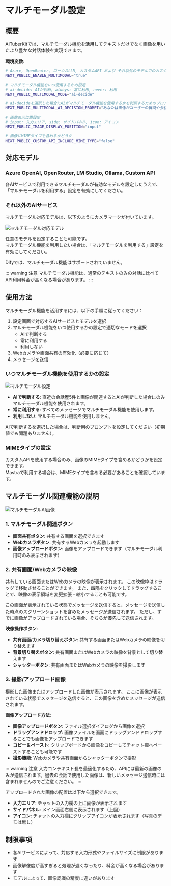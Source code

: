 # マルチモーダル設定

## 概要

AITuberKitでは、マルチモーダル機能を活用してテキストだけでなく画像を用いたより豊かな対話体験を実現できます。

**環境変数**:

```bash
# Azure, OpenRouter, ローカルLLM, カスタムAPI および それ以外のモデルでのカスタムモデル選択時のマルチモーダル機能の有効化設定
NEXT_PUBLIC_ENABLE_MULTIMODAL="true"

# マルチモーダル機能をいつ使用するかの設定
# ai-decide: AIが判断, always: 常に利用, never: 利用
NEXT_PUBLIC_MULTIMODAL_MODE="ai-decide"

# ai-decideを選択した場合にAIがマルチモーダル機能を使用するかを判断するためのプロンプト
NEXT_PUBLIC_MULTIMODAL_AI_DECISION_PROMPT="あなたは画像がユーザーの質問や会話の文脈に関連するかどうかを判断するアシスタントです。直近の会話履歴とユーザーメッセージを考慮して、「はい」または「いいえ」のみで答えてください。"

# 画像表示位置設定
# input: 入力エリア, side: サイドパネル, icon: アイコン
NEXT_PUBLIC_IMAGE_DISPLAY_POSITION="input"

# 画像にMIMEタイプを含めるかどうか
NEXT_PUBLIC_CUSTOM_API_INCLUDE_MIME_TYPE="false"
```

## 対応モデル

### Azure OpenAI, OpenRouter, LM Studio, Ollama, Custom API

各AIサービスで利用できるマルチモーダルが有効なモデルを設定したうえで、「マルチモーダルを利用する」設定を有効にしてください。

### それ以外のAIサービス

マルチモーダル対応モデルは、以下のようにカメラマークが付いています。

![マルチモーダル対応モデル](/images/ai_vay45.png)

任意のモデルを設定することも可能です。<br>
マルチモーダル機能を利用したい場合は、「マルチモーダルを利用する」設定を有効にしてください。

Difyでは、マルチモーダル機能はサポートされていません。

::: warning 注意
マルチモーダル機能は、通常のテキストのみの対話に比べてAPI利用料金が高くなる場合があります。
:::

## 使用方法

マルチモーダル機能を活用するには、以下の手順に従ってください：

1. 設定画面で対応するAIサービスとモデルを選択
2. マルチモーダル機能をいつ使用するかの設定で適切なモードを選択
   - AIで判断する
   - 常に利用する
   - 利用しない
2. Webカメラや画面共有の有効化（必要に応じて）
3. メッセージを送信

### いつマルチモーダル機能を使用するかの設定

![マルチモーダル設定](/images/ai_fk4n2.png)

- **AIで判断する**: 直近の会話歴5件と画像が関連するとAIが判断した場合にのみマルチモーダル機能を使用されます。
- **常に利用する**: すべてのメッセージでマルチモーダル機能を使用します。
- **利用しない**: マルチモーダル機能を使用しません。

AIで判断するを選択した場合は、判断用のプロンプトを設定してください（初期値でも問題ありません）。

### MIMEタイプの設定

カスタムAPIを使用する場合のみ、画像のMIMEタイプを含めるかどうかを設定できます。<br>
Mastraで利用する場合は、MIMEタイプを含める必要があることを確認しています。

## マルチモーダル関連機能の説明

![マルチモーダルAI画像](/images/ai_k3nfi.png)

### 1. マルチモーダル関連ボタン

- **画面共有ボタン**: 共有する画面を選択できます
- **Webカメラボタン**: 共有するWebカメラを起動します
- **画像アップロードボタン**: 画像をアップロードできます（マルチモーダル利用時のみ表示されます）

### 2. 共有画面/Webカメラの映像

共有している画面またはWebカメラの映像が表示されます。
この映像枠はドラッグで移動させることができます。
また、四隅をクリックしてドラッグすることで、映像の表示領域を変更拡張・縮小することも可能です。

この画面が表示されている状態でメッセージを送信すると、メッセージを送信した時点のスクリーンショットを含めたメッセージが送信されます。
ただし、すでに画像がアップロードされている場合、そちらが優先して送信されます。

**映像操作ボタン**:

- **共有画面/カメラ切り替えボタン**: 共有する画面またはWebカメラの映像を切り替えます
- **背景切り替えボタン**: 共有画面またはWebカメラの映像を背景として切り替えます
- **シャッターボタン**: 共有画面またはWebカメラの映像を撮影します

### 3. 撮影/アップロード画像

撮影した画像またはアップロードした画像が表示されます。
ここに画像が表示されている状態でメッセージを送信すると、この画像を含めたメッセージが送信されます。

**画像アップロード方法**:

- **画像アップロードボタン**: ファイル選択ダイアログから画像を選択
- **ドラッグアンドドロップ**: 画像ファイルを画面にドラッグアンドドロップすることでも画像をアップロードできます
- **コピー＆ペースト**: クリップボードから画像をコピーしてチャット欄へペーストすることも可能です
- **撮影機能**: Webカメラや共有画面からシャッターボタンで撮影

::: warning 注意
入力コンテキスト長を最適化するため、APIには最新の画像のみが送信されます。過去の会話で使用した画像は、新しいメッセージ送信時には含まれませんのでご注意ください。
:::

アップロードされた画像の配置は以下から選択できます。

- **入力エリア**: チャットの入力欄の上に画像が表示されます
- **サイドパネル**: メイン画面右側に表示されます（上図）
- **アイコン**: チャットの入力欄にクリップアイコンが表示されます（写真のデモは無し）

## 制限事項

- 各AIサービスによって、対応する入力形式やファイルサイズに制限があります
- 画像解像度が高すぎると処理が遅くなったり、料金が高くなる場合があります
- モデルによって、画像認識の精度に違いがあります
